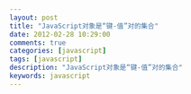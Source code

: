 ```yaml
---
layout: post
title: "JavaScript对象是“键-值”对的集合"
date: 2012-02-28 10:29:00 
comments: true
categories: [javascript]
tags: [javascript]
description: "JavaScript对象是“键-值”对的集合"
keywords: javascript
---
```





